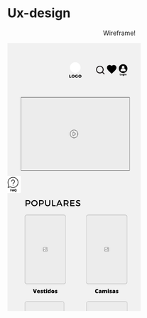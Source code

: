 # Ux-design
<p align= "center" colour= "Red" >Wireframe! </p>

<img src="https://github.com/Andns/Ux-design/blob/main/Nome%20da%20empresa%20(1).jpg" align="center" min-width="300px" max-width="300px" width="300px" >
